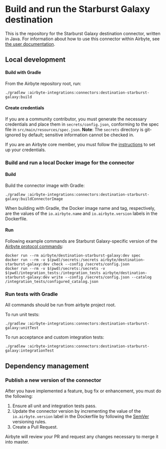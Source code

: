 # Build and run the Starburst Galaxy destination

This is the repository for the Starburst Galaxy destination connector, written in Java.
For information about how to use this connector within Airbyte, see [the user documentation](https://docs.airbyte.com/integrations/destinations/starburst-galaxy).

## Local development

#### Build with Gradle

From the Airbyte repository root, run:

```
./gradlew :airbyte-integrations:connectors:destination-starburst-galaxy:build
```

#### Create credentials

If you are a community contributor, you must generate the necessary credentials and place them in `secrets/config.json`, conforming to the spec file in `src/main/resources/spec.json`.
**Note**: The `secrets` directory is git-ignored by default; sensitive information cannot be checked in.

If you are an Airbyte core member, you must follow the [instructions](https://docs.airbyte.com/connector-development#using-credentials-in-ci) to set up your credentials.

### Build and run a local Docker image for the connector

#### Build

Build the connector image with Gradle:

```
./gradlew :airbyte-integrations:connectors:destination-starburst-galaxy:buildConnectorImage
```

When building with Gradle, the Docker image name and tag, respectively, are the values of the `io.airbyte.name` and `io.airbyte.version` labels in
the Dockerfile.

#### Run

Following example commands are Starburst Galaxy-specific version of the [Airbyte protocol commands](https://docs.airbyte.com/understanding-airbyte/airbyte-protocol):

```
docker run --rm airbyte/destination-starburst-galaxy:dev spec
docker run --rm -v $(pwd)/secrets:/secrets airbyte/destination-starburst-galaxy:dev check --config /secrets/config.json
docker run --rm -v $(pwd)/secrets:/secrets -v $(pwd)/integration_tests:/integration_tests airbyte/destination-starburst-galaxy:dev write --config /secrets/config.json --catalog /integration_tests/configured_catalog.json
```

### Run tests with Gradle

All commands should be run from airbyte project root.

To run unit tests:

```
./gradlew :airbyte-integrations:connectors:destination-starburst-galaxy:unitTest
```

To run acceptance and custom integration tests:

```
./gradlew :airbyte-integrations:connectors:destination-starburst-galaxy:integrationTest
```

## Dependency management

### Publish a new version of the connector

After you have implemented a feature, bug fix or enhancement, you must do the following:

1. Ensure all unit and integration tests pass.
2. Update the connector version by incrementing the value of the `io.airbyte.version` label in the Dockerfile by following the [SemVer](https://semver.org/) versioning rules.
3. Create a Pull Request.

Airbyte will review your PR and request any changes necessary to merge it into master.
